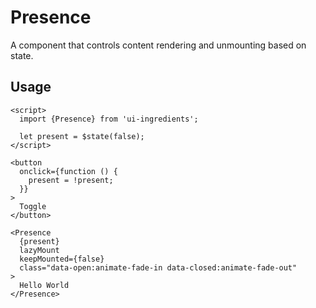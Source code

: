 # Presence

A component that controls content rendering and unmounting based on state.

## Usage

```svelte
<script>
  import {Presence} from 'ui-ingredients';

  let present = $state(false);
</script>

<button
  onclick={function () {
    present = !present;
  }}
>
  Toggle
</button>

<Presence
  {present}
  lazyMount
  keepMounted={false}
  class="data-open:animate-fade-in data-closed:animate-fade-out"
>
  Hello World
</Presence>
```
